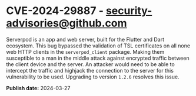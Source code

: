 # CVE-2024-29887 - security-advisories@github.com

Serverpod is an app and web server, built for the Flutter and Dart ecosystem. This bug bypassed the validation of TSL certificates on all none web HTTP clients in the `serverpod_client` package. Making them susceptible to a man in the middle attack against encrypted traffic between the client device and the server. An attacker would need to be able to intercept the traffic and highjack the connection to the server for this vulnerability to be used. Upgrading to version `1.2.6` resolves this issue.



**Publish date:** 2024-03-27
